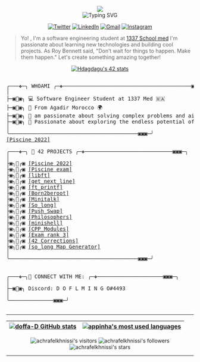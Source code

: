 </p>


<p align="center">  
<img src="https://64.media.tumblr.com/649c4e0a415a87e9d93ea661151c0857/4bdcb6fc9a541bc9-8f/s540x810/dec84eafe22fde61da550bbc86a7ddf955013d91.gifv"><br>
<img src="https://readme-typing-svg.herokuapp.com?font=Fira+Code&pause=1000&color=eb9ca2&center=true&width=500&vCenter=true&lines=Welcome+to+my+Github+Profile;I'm+DOFFA" alt="Typing SVG" />
</p>

<div align ="center">

[![Twitter](https://img.shields.io/badge/Twitter-%231DA1F2.svg?style=for-the-badge&logo=Twitter&logoColor=white&link=https://twitter.com/doooffy)](https://twitter.com/doooffy)
[![LinkedIn](https://img.shields.io/badge/linkedin-%230077B5.svg?style=for-the-badge&logo=linkedin&logoColor=white)](https://www.linkedin.com/in/*****/)
[![Gmail](https://img.shields.io/badge/Gmail-D14836?style=for-the-badge&logo=gmail&logoColor=white&link=mailto:hossam.dagdag@gmail.com)](mailto:hossam.dagdag@gmail.com)
[![Instagram](https://img.shields.io/badge/Instagram-%23E4405F.svg?style=for-the-badge&logo=Instagram&logoColor=white&link=https://www.instagram.com/_doffa/)](https://www.instagram.com/_doffa/)

</div>

> Yo! , I'm a software engineering student at [1337 School med](https://1337.ma/en/)
> I'm passionate about learning new technologies and building cool projects.
> As Roy Bennett said, "Don’t wait for things to happen. Make them happen."
> Let's create something amazing together!




<p align="center">
 <div align="center">

[![Hdagdagu's 42 stats](https://badge.mediaplus.ma/starryblue/Hdagdagu)](https://github.com/oakoudad/badge42) 
 </div>
 </p>



<pre>

╭───❖─╮ WHOAMI ╭─❖─────────────────────────────────────────▣▣▣─╮
│ 
├─▣🦩▣╮ 💻 Software Engineer Student at 1337 Med 🇲🇦
├─▣🦩▣╮ 📍 From Agadir Morocco 🌍
├─▣🦩▣╮ 🧐 am passionate about solving complex problems and aim to find the most effective solution through a systematic approach. 
├─▣🦩▣╮ 🌟 Passionate about exploring the endless potential of Programming, Robotics, and Cloud computing. 
│ 
╰─────────────────────────────────────────▣▣▣─╯
<a href="https://github.com/doffa-D/Piscine-March-2022">[Piscine 2022]</a>

╭───❖─╮ 🚀 42 PROJECTS ╭─❖────────────────────────────▣▣▣─╮
│ 
├▣╮🦩╭▣ <a href="https://github.com/doffa-D/Piscine-March-2022">[Piscine 2022]</a>
├▣╮🦩╭▣ <a href="https://github.com/doffa-D/Piscine_exam">[Piscine exam]</a>
├▣╮🦩╭▣ <a href="https://github.com/doffa-D/libft ">[libft]</a>
├▣╮🦩╭▣ <a href="https://github.com/doffa-D/get_next_line ">[get_next_line]</a>
├▣╮🦩╭▣ <a href="https://github.com/doffa-D/ft_printf ">[ft_printf]</a>
├▣╮🦩╭▣ <a href="https://github.com/doffa-D/born2beroot ">[Born2beroot]</a>
├▣╮🦩╭▣ <a href="https://github.com/doffa-D/Minitalk ">[Minitalk]</a>
├▣╮🦩╭▣ <a href="https://github.com/doffa-D/so_long ">[So_long]</a>
├▣╮🦩╭▣ <a href="https://github.com/doffa-D/Push_Swap ">[Push_Swap]</a>
├▣╮🦩╭▣ <a href="https://github.com/doffa-D/philosophers ">[Philosophers]</a>
├▣╮🦩╭▣ <a href="https://github.com/Escanour-n/minishell_v99 ">[minishell]</a>
├▣╮🦩╭▣ <a href="https://github.com/doffa-D/CPP_Modules ">[CPP_Modules]</a>
│▣╮🦩╭▣ <a href="https://github.com/doffa-D/Exam-rank-3">[Exam rank 3]</a>
├▣╮🦩╭▣ <a href="https://github.com/doffa-D/42-Corrections ">[42 Corrections]</a>
├▣╮🦩╭▣ <a href="https://github.com/doffa-D/so_long-Map-Generator">[so_long Map Generator]</a>
│ 
╰─────────────────────────────────────────▣▣▣─╯


╭───❖─╮🔗 CONNECT WITH ME: ╭─❖─────────────────────▣▣▣─╮
│
├─▣🦩▣╮ Discord: D O F L M I N G O#4493 
│ 
╰──────────────▣▣▣─╯

</pre>

--------------

| [![doffa-D GitHub stats](https://github-readme-stats.vercel.app/api?username=doffa-D&count_private=true&show_icons=true&hide=issues&hide_border=true&theme=jolly)](https://github.com/doffa-D?tab=repositories) | [![appinha's most used languages](https://github-readme-stats.vercel.app/api/top-langs/?username=doffa-D&layout=compact&hide_border=true&theme=jolly)](https://github.com/doffa-D?tab=repositories) |
|:-:|:-:|

<p align="center">
	<img alt="achrafelkhnissi's visitors" src="https://komarev.com/ghpvc/?username=doffa-D&color=8c36db&style=flat&label=visitors" />
	<img alt="achrafelkhnissi's followers" src="https://img.shields.io/github/followers/doffa-D?color=blueviolet" />
	<img alt="achrafelkhnissi's stars" src="https://img.shields.io/github/stars/doffa-D?color=blueviolet" />
</p>

---------------
